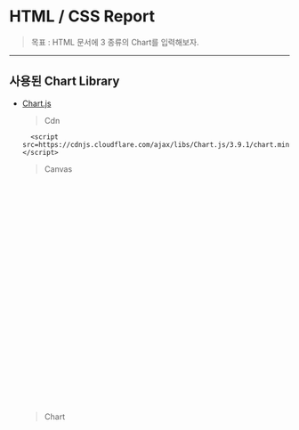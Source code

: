# HTML / CSS Report

  > 목표 : HTML 문서에 3 종류의 Chart를 입력해보자.

-----------------------------------------------------------------------

## 사용된 Chart Library

- [Chart.js](https://www.chartjs.org/)

  > Cdn
  
    <!-- chart.js -->
        <script src=https://cdnjs.cloudflare.com/ajax/libs/Chart.js/3.9.1/chart.min.js></script>

  > Canvas
  
    <!-- Canvas -->
     <div>
         <canvas id="myChart2" style="display:inline-block; width:100%;
             max-width:400px; height:100%; max-height:400px"></canvas>
     </div>

  > Chart
  
     <!-- Chart -->
     <script>
         var ctx = document.getElementById('myChart1');
         var xValues = ['HTML','CSS','SASS','Javascript','php','ruby','iOS'];
         var yValues = [30,30,10,20,10,5,5];
         var barColor = ['#ff0000','#ff8c00','#ffff00','#008000','#0000ff','#4b0082','#800080'];
     ...
  
-----------------------------------------------------------------------

## Github.io & Netlify Address

  - Github.io Address : [Click Here](https://racheneken.github.io/Github.io-HTMLreport/)
  
  - Netlify Address : [Click Here](https://htmlreport.netlify.app/)
  
